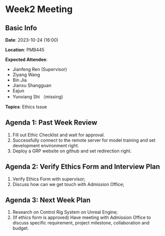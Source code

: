 # Week2 Meeting
## Basic Info
**Date**: 2023-10-24 (16:00)

**Location**: PMB445

**Expected Attendee**: 
- Jianfeng Ren (Supervisor)
- Ziyang Wang
- Bin Jia
- Jianxu Shangguan
- Eajun
- Yunxiang Shi （missing)

**Topics**: Ethics Issue 

## Agenda 1: Past Week Review

1. Fill out Ethic Checklist and wait for approval.
2. Successfully connect to the remote server for model training and set development environment right.
3. Deploy a GRP website on github and set redirection right.

## Agenda 2: Verify Ethics Form and Interview Plan

1. Verify Ethics Form with supervisor;
2. Discuss how can we get touch with Admission Office;
   
## Agenda 3: Next Week Plan

1. Research on Control Rig System on Unreal Engine;
2. (If ethics form is approved) Have meeting with Admission Office to discuss specific requirement, project milestone, collaboration and budget.
